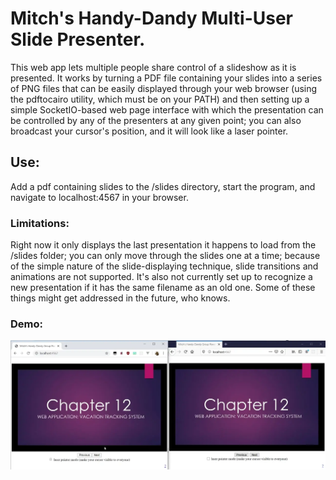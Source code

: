 # Mitch's Handy-Dandy Multi-User Slide Presenter.
This web app lets multiple people share control of a slideshow as it is presented. It works by turning a PDF file containing your slides into a series of PNG files that can be easily displayed through your web browser (using the pdftocairo utility, which must be on your PATH) and then setting up a simple SocketIO-based web page interface with which the presentation can be controlled by any of the presenters at any given point; you can also broadcast your cursor's position, and it will look like a laser pointer.

## Use:
Add a pdf containing slides to the /slides directory, start the program, and navigate to localhost:4567 in your browser.

### Limitations:
Right now it only displays the last presentation it happens to load from the /slides folder; you can only move through the slides one at a time; because of the simple nature of the slide-displaying technique, slide transitions and animations are not supported. It's also not currently set up to recognize a new presentation if it has the same filename as an old one. Some of these things might get addressed in the future, who knows.

### Demo:

![](demo.gifv)
